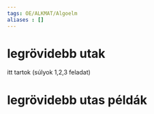 ```yaml
---
tags: OE/ALKMAT/Algoelm 
aliases : []
---
```

# legrövidebb utak
itt tartok (súlyok 1,2,3 feladat)
# legrövidebb utas példák